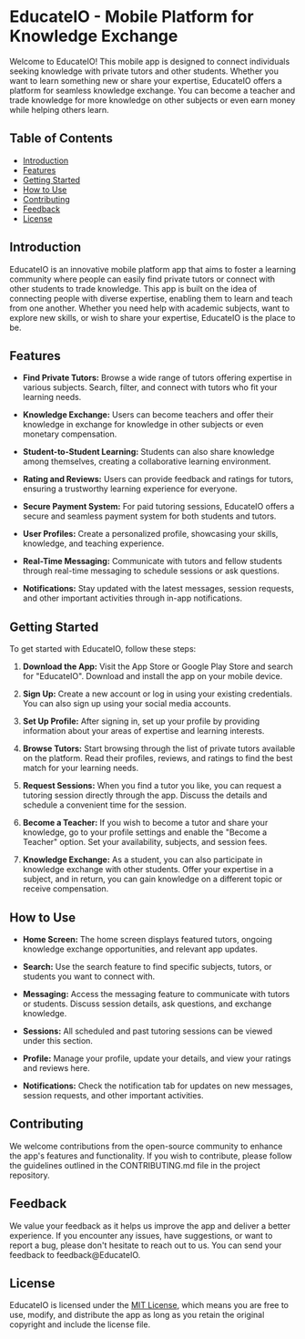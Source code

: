 # EducateIO - Mobile Platform for Knowledge Exchange

Welcome to EducateIO! This mobile app is designed to connect individuals seeking knowledge with private tutors and other students. Whether you want to learn something new or share your expertise, EducateIO offers a platform for seamless knowledge exchange. You can become a teacher and trade knowledge for more knowledge on other subjects or even earn money while helping others learn.

## Table of Contents

- [Introduction](#introduction)
- [Features](#features)
- [Getting Started](#getting-started)
- [How to Use](#how-to-use)
- [Contributing](#contributing)
- [Feedback](#feedback)
- [License](#license)

## Introduction

EducateIO is an innovative mobile platform app that aims to foster a learning community where people can easily find private tutors or connect with other students to trade knowledge. This app is built on the idea of connecting people with diverse expertise, enabling them to learn and teach from one another. Whether you need help with academic subjects, want to explore new skills, or wish to share your expertise, EducateIO is the place to be.

## Features

- **Find Private Tutors:** Browse a wide range of tutors offering expertise in various subjects. Search, filter, and connect with tutors who fit your learning needs.

- **Knowledge Exchange:** Users can become teachers and offer their knowledge in exchange for knowledge in other subjects or even monetary compensation.

- **Student-to-Student Learning:** Students can also share knowledge among themselves, creating a collaborative learning environment.

- **Rating and Reviews:** Users can provide feedback and ratings for tutors, ensuring a trustworthy learning experience for everyone.

- **Secure Payment System:** For paid tutoring sessions, EducateIO offers a secure and seamless payment system for both students and tutors.

- **User Profiles:** Create a personalized profile, showcasing your skills, knowledge, and teaching experience.

- **Real-Time Messaging:** Communicate with tutors and fellow students through real-time messaging to schedule sessions or ask questions.

- **Notifications:** Stay updated with the latest messages, session requests, and other important activities through in-app notifications.

## Getting Started

To get started with EducateIO, follow these steps:

1. **Download the App:** Visit the App Store or Google Play Store and search for "EducateIO". Download and install the app on your mobile device.

2. **Sign Up:** Create a new account or log in using your existing credentials. You can also sign up using your social media accounts.

3. **Set Up Profile:** After signing in, set up your profile by providing information about your areas of expertise and learning interests.

4. **Browse Tutors:** Start browsing through the list of private tutors available on the platform. Read their profiles, reviews, and ratings to find the best match for your learning needs.

5. **Request Sessions:** When you find a tutor you like, you can request a tutoring session directly through the app. Discuss the details and schedule a convenient time for the session.

6. **Become a Teacher:** If you wish to become a tutor and share your knowledge, go to your profile settings and enable the "Become a Teacher" option. Set your availability, subjects, and session fees.

7. **Knowledge Exchange:** As a student, you can also participate in knowledge exchange with other students. Offer your expertise in a subject, and in return, you can gain knowledge on a different topic or receive compensation.

## How to Use

- **Home Screen:** The home screen displays featured tutors, ongoing knowledge exchange opportunities, and relevant app updates.

- **Search:** Use the search feature to find specific subjects, tutors, or students you want to connect with.

- **Messaging:** Access the messaging feature to communicate with tutors or students. Discuss session details, ask questions, and exchange knowledge.

- **Sessions:** All scheduled and past tutoring sessions can be viewed under this section.

- **Profile:** Manage your profile, update your details, and view your ratings and reviews here.

- **Notifications:** Check the notification tab for updates on new messages, session requests, and other important activities.

## Contributing

We welcome contributions from the open-source community to enhance the app's features and functionality. If you wish to contribute, please follow the guidelines outlined in the CONTRIBUTING.md file in the project repository.

## Feedback

We value your feedback as it helps us improve the app and deliver a better experience. If you encounter any issues, have suggestions, or want to report a bug, please don't hesitate to reach out to us. You can send your feedback to feedback@EducateIO.

## License

EducateIO is licensed under the [MIT License](LICENSE), which means you are free to use, modify, and distribute the app as long as you retain the original copyright and include the license file.
